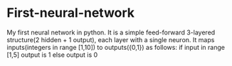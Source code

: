# First-neural-network
My first neural network in python.
It is a simple feed-forward 3-layered structure(2 hidden + 1 output), each layer with a single neuron.
It maps inputs(integers in range [1,10]) to outputs({0,1}) as follows:
  if input in range [1,5] output is 1
  else output is 0
